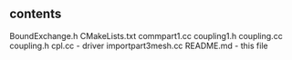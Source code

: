 ## contents

BoundExchange.h
CMakeLists.txt
commpart1.cc
coupling1.h
coupling.cc
coupling.h
cpl.cc - driver
importpart3mesh.cc
README.md - this file

